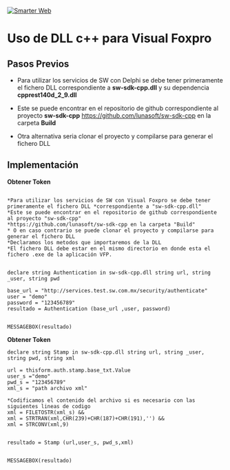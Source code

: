 

[![Smarter Web](http://sw.com.mx/images/logo.png)](http://sw.com.mx/)

# Uso de DLL c++ para Visual Foxpro


Pasos Previos
---------

* Para utilizar los servicios de SW con Delphi se debe tener primeramente el fichero DLL correspondiente a **sw-sdk-cpp.dll** y su dependencia **cpprest140d_2_9.dll**

* Este se puede encontrar en el repositorio de github correspondiente al proyecto **sw-sdk-cpp**  https://github.com/lunasoft/sw-sdk-cpp en la carpeta **Build**

* Otra alternativa seria clonar el proyecto y compilarse para generar el fichero DLL

Implementaci&oacute;n
---------
**Obtener Token**
```visual foxpro

*Para utilizar los servicios de SW con Visual Foxpro se debe tener primeramente el fichero DLL *correspondiente a "sw-sdk-cpp.dll"
*Este se puede encontrar en el repositorio de github correspondiente al proyecto "sw-sdk-cpp"
*https://github.com/lunasoft/sw-sdk-cpp en la carpeta "Build"
* O en caso contrario se puede clonar el proyecto y compilarse para generar el fichero DLL
*Declaramos los metodos que importaremos de la DLL
*El fichero DLL debe estar en el mismo directorio en donde esta el fichero .exe de la aplicación VFP.
 
 
declare string Authentication in sw-sdk-cpp.dll string url, string _user, string pwd
 
base_url = "http://services.test.sw.com.mx/security/authenticate"
user = "demo"
password = "123456789"
resultado = Authentication (base_url ,user, password)
 
 
MESSAGEBOX(resultado)
```
**Obtener Token**
```visual foxpro
declare string Stamp in sw-sdk-cpp.dll string url, string _user, string pwd, string xml
 
url = thisform.auth.stamp.base_txt.Value
user_s ="demo"
pwd_s = "123456789"
xml_s = "path archivo xml"
 
*Codificamos el contenido del archivo si es necesario con las siguientes lineas de codigo
xml = FILETOSTR(xml_s) &&
xml = STRTRAN(xml,CHR(239)+CHR(187)+CHR(191),'') &&
xml = STRCONV(xml,9)
 
 
resultado = Stamp (url,user_s, pwd_s,xml)
 
 
MESSAGEBOX(resultado)

```


 